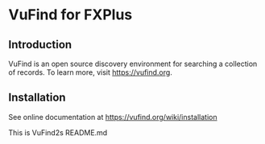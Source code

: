 VuFind for FXPlus
=================

Introduction
------------
VuFind is an open source discovery environment for searching a collection of
records.  To learn more, visit https://vufind.org.


Installation
------------
See online documentation at https://vufind.org/wiki/installation

This is VuFind2s README.md